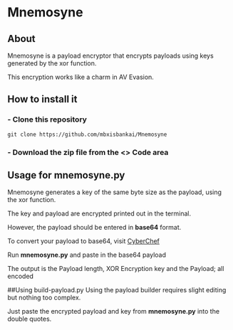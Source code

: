 # Mnemosyne
## About
Mnemosyne is a payload encryptor that encrypts payloads using keys generated by the xor function.

This encryption works like a charm in AV Evasion.

## How to install it
### - Clone this repository
```
git clone https://github.com/mbxisbankai/Mnemosyne
```
### - Download the zip file from the **<> Code** area

## Usage for mnemosyne.py
Mnemosyne generates a key of the same byte size as the payload, using the xor function.

The key and payload are encrypted printed out in the terminal.

However, the payload should be entered in **base64** format.

To convert your payload to base64, visit <a href="https://gchq.github.io/CyberChef/">CyberChef</a>

Run **mnemosyne.py** and paste in the base64 payload

The output is the Payload length, XOR Encryption key and the Payload; all encoded

##Using build-payload.py
Using the payload builder requires slight editing but nothing too complex.

Just paste the encrypted payload and key from **mnemosyne.py** into the double quotes.






